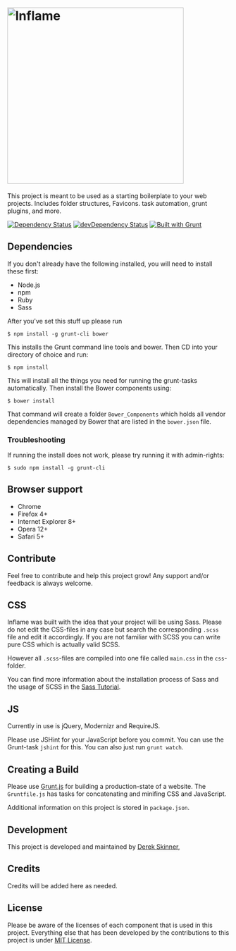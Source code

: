 # <img src="https://github.com/derek-skinner/Inflame/blob/master/favicons.ico/Inflame_Logo.png" alt="Inflame" title="Inflame" width="400">

This project is meant to be used as a starting boilerplate to your web projects. Includes folder structures, Favicons. task automation, grunt plugins, and more.

[![Dependency Status](https://david-dm.org/derek-skinner/Inflame.svg)](https://david-dm.org/derek-skinner/Inflame)
[![devDependency Status](https://david-dm.org/derek-skinner/Inflame/dev-status.svg)](https://david-dm.org/derek-skinner/Inflame#info=devDependencies)
[![Built with Grunt](https://cdn.gruntjs.com/builtwith.png)](http://gruntjs.com/)

## Dependencies

If you don't already have the following installed, you will need to install these first:

* Node.js
* npm
* Ruby
* Sass

After you've set this stuff up please run

	$ npm install -g grunt-cli bower

This installs the Grunt command line tools and bower.
Then CD into your directory of choice and run:

	$ npm install

This will install all the things you need for running the grunt-tasks
automatically. Then install the Bower components using:

	$ bower install

That command will create a folder `Bower_Components` which holds all vendor dependencies
managed by Bower that are listed in the `bower.json` file.


### Troubleshooting

If running the install does not work, please try running it with
admin-rights:

	$ sudo npm install -g grunt-cli


## Browser support

* Chrome
* Firefox 4+
* Internet Explorer 8+
* Opera 12+
* Safari 5+


## Contribute

Feel free to contribute and help this project grow! Any support and/or feedback is always welcome.


## CSS

Inflame was built with the idea that your project will be using Sass. Please do not edit the CSS-files in any case
but search the corresponding `.scss` file and edit it accordingly. If you are
not familiar with SCSS you can write pure CSS which is actually valid SCSS.

However all `.scss`-files are compiled into one file called `main.css` in the
`css`-folder.

You can find more information about the installation process of Sass and the
usage of SCSS in the [Sass Tutorial](http://sass-lang.com/tutorial.html).


## JS

Currently in use is jQuery, Modernizr and RequireJS.

Please use JSHint for your JavaScript before you commit. You can use the
Grunt-task `jshint` for this. You can also just run `grunt watch`.


## Creating a Build

Please use [Grunt.js](https://github.com/gruntjs/grunt) for building a
production-state of a website. The `Gruntfile.js` has tasks for concatenating
and minifing CSS and JavaScript.

Additional information on this project is stored in `package.json`.


## Development

This project is developed and maintained by
[Derek Skinner](http://derekskinner.tv/),



## Credits

Credits will be added here as needed.


## License

Please be aware of the licenses of each component that is used in this project.
Everything else that has been developed by the contributions to this project is
under [MIT License](LICENSE.md).
